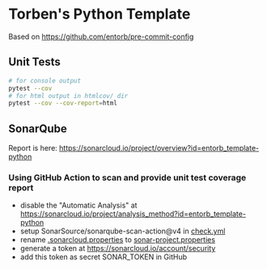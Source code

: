 # Torben's Python Template

Based on <https://github.com/entorb/pre-commit-config>

## Unit Tests

```sh
# for console output
pytest --cov
# for html output in htmlcov/ dir
pytest --cov --cov-report=html
```

## SonarQube

Report is here: <https://sonarcloud.io/project/overview?id=entorb_template-python>

### Using GitHub Action to scan and provide unit test coverage report

* disable the "Automatic Analysis" at <https://sonarcloud.io/project/analysis_method?id=entorb_template-python>
* setup SonarSource/sonarqube-scan-action@v4 in [check.yml](.github/workflows/check.yml)
* rename [.sonarcloud.properties](.sonarcloud.properties) to [sonar-project.properties](sonar-project.properties)
* generate a token at <https://sonarcloud.io/account/security>
* add this token as secret SONAR_TOKEN in GitHub
